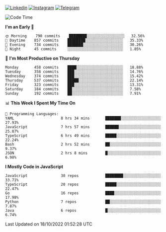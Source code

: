 [![Linkedin](https://img.shields.io/badge/-Archie-blue?style=flat-square&labelColor=gray&logo=Linkedin&logoColor=white&link=https://www.linkedin.com/in/archisdi)](https://www.linkedin.com/in/archisdi)
[![Instagram](https://img.shields.io/badge/-@archisdi-orange?style=flat-square&labelColor=gray&logo=Instagram&logoColor=white&link=https://www.instagram.com/archisdi)](https://www.instagram.com/archisdi)
[![Telegram](https://img.shields.io/badge/-aai-informational?style=flat-square&labelColor=gray&logo=telegram&logoColor=white&link=https://t.me/archisdi)](https://t.me/archisdi)

<!--START_SECTION:waka-->
![Code Time](http://img.shields.io/badge/Code%20Time-1%2C761%20hrs%2018%20mins-blue)

**I'm an Early 🐤** 

```text
🌞 Morning    790 commits    ████████░░░░░░░░░░░░░░░░░   32.56% 
🌆 Daytime    857 commits    ████████░░░░░░░░░░░░░░░░░   35.33% 
🌃 Evening    734 commits    ███████░░░░░░░░░░░░░░░░░░   30.26% 
🌙 Night      45 commits     ░░░░░░░░░░░░░░░░░░░░░░░░░   1.85%

```
📅 **I'm Most Productive on Thursday** 

```text
Monday       458 commits    ████░░░░░░░░░░░░░░░░░░░░░   18.88% 
Tuesday      358 commits    ███░░░░░░░░░░░░░░░░░░░░░░   14.76% 
Wednesday    374 commits    ███░░░░░░░░░░░░░░░░░░░░░░   15.42% 
Thursday     537 commits    █████░░░░░░░░░░░░░░░░░░░░   22.14% 
Friday       323 commits    ███░░░░░░░░░░░░░░░░░░░░░░   13.31% 
Saturday     184 commits    ██░░░░░░░░░░░░░░░░░░░░░░░   7.58% 
Sunday       192 commits    ██░░░░░░░░░░░░░░░░░░░░░░░   7.91%

```


📊 **This Week I Spent My Time On** 

```text
💬 Programming Languages: 
YAML                     8 hrs 34 mins       ███████░░░░░░░░░░░░░░░░░░   27.93% 
JavaScript               7 hrs 57 mins       ██████░░░░░░░░░░░░░░░░░░░   25.87% 
TypeScript               6 hrs 49 mins       █████░░░░░░░░░░░░░░░░░░░░   22.24% 
Bash                     2 hrs 52 mins       ██░░░░░░░░░░░░░░░░░░░░░░░   9.37% 
JSON                     2 hrs 8 mins        █░░░░░░░░░░░░░░░░░░░░░░░░   6.98%

```

**I Mostly Code in JavaScript** 

```text
JavaScript               30 repos            ████████░░░░░░░░░░░░░░░░░   33.71% 
TypeScript               20 repos            █████░░░░░░░░░░░░░░░░░░░░   22.47% 
Go                       16 repos            ████░░░░░░░░░░░░░░░░░░░░░   17.98% 
Python                   7 repos             ██░░░░░░░░░░░░░░░░░░░░░░░   7.87% 
Java                     6 repos             █░░░░░░░░░░░░░░░░░░░░░░░░   6.74%

```



 Last Updated on 18/10/2022 01:52:28 UTC
<!--END_SECTION:waka-->